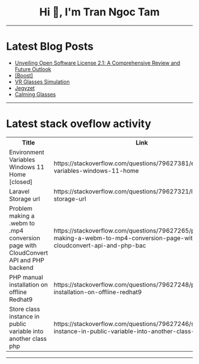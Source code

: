 <h1 align="center">Hi 👋, I'm Tran Ngoc Tam</h1>

---

# Latest Blog Posts 
<!-- BLOG-POST-LIST:START -->
- [Unveiling Open Software License 2.1: A Comprehensive Review and Future Outlook](https://dev.to/laetitiaperraut/unveiling-open-software-license-21-a-comprehensive-review-and-future-outlook-ona)
- [[Boost]](https://dev.to/oleg_vysotsky/-1gkh)
- [VR Glasses Simulation](https://dev.to/preetha_vaishnavi_2b82358/vr-glasses-simulation-5d30)
- [Jegyzet](https://dev.to/asuramtg/jegyzet-4kio)
- [Calming Glasses](https://dev.to/preetha_vaishnavi_2b82358/calming-glasses-24fl)
<!-- BLOG-POST-LIST:END -->

---

# Latest stack oveflow activity
<table>
  <tr><th>Title</th><th>Link</th></tr>
  <!-- STACKOVERFLOW:START --><tr><td>Environment Variables Windows 11 Home [closed]</td><td>https://stackoverflow.com/questions/79627381/environment-variables-windows-11-home</td></tr><tr><td>Laravel Storage url</td><td>https://stackoverflow.com/questions/79627321/laravel-storage-url</td></tr><tr><td>Problem making a .webm to .mp4 conversion page with CloudConvert API and PHP backend</td><td>https://stackoverflow.com/questions/79627265/problem-making-a-webm-to-mp4-conversion-page-with-cloudconvert-api-and-php-bac</td></tr><tr><td>PHP manual installation on offline Redhat9</td><td>https://stackoverflow.com/questions/79627248/php-manual-installation-on-offline-redhat9</td></tr><tr><td>Store class instance in public variable into another class php</td><td>https://stackoverflow.com/questions/79627246/store-class-instance-in-public-variable-into-another-class-php</td></tr><!-- STACKOVERFLOW:END -->
</table>

---


